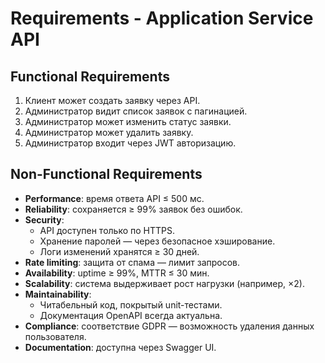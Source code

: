 # Requirements - Application Service API

## Functional Requirements
1. Клиент может создать заявку через API.
2. Администратор видит список заявок с пагинацией.
3. Администратор может изменить статус заявки.
4. Администратор может удалить заявку.
5. Администратор входит через JWT авторизацию.

## Non-Functional Requirements
- **Performance**: время ответа API ≤ 500 мс.
- **Reliability**: сохраняется ≥ 99% заявок без ошибок.
- **Security**:
  - API доступен только по HTTPS.
  - Хранение паролей — через безопасное хэширование.
  - Логи изменений хранятся ≥ 30 дней.
- **Rate limiting**: защита от спама — лимит запросов.
- **Availability**: uptime ≥ 99%, MTTR ≤ 30 мин.
- **Scalability**: система выдерживает рост нагрузки (например, ×2).
- **Maintainability**:
  - Читабельный код, покрытый unit-тестами.
  - Документация OpenAPI всегда актуальна.
- **Compliance**: соответствие GDPR — возможность удаления данных пользователя.
- **Documentation**: доступна через Swagger UI.

